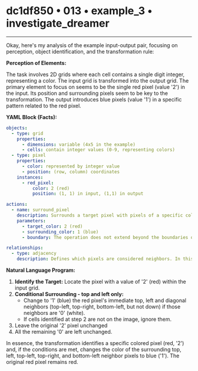 # dc1df850 • 013 • example_3 • investigate_dreamer

---
Okay, here's my analysis of the example input-output pair, focusing on perception, object identification, and the transformation rule:

**Perception of Elements:**

The task involves 2D grids where each cell contains a single digit integer, representing a color. The input grid is transformed into the output grid. The primary element to focus on seems to be the single red pixel (value '2') in the input. Its position and surrounding pixels seem to be key to the transformation. The output introduces blue pixels (value '1') in a specific pattern related to the red pixel.

**YAML Block (Facts):**



```yaml
objects:
  - type: grid
    properties:
      - dimensions: variable (4x5 in the example)
      - cells: contain integer values (0-9, representing colors)
  - type: pixel
    properties:
      - color: represented by integer value
      - position: (row, column) coordinates
    instances:
      - red_pixel:
          color: 2 (red)
          position: (1, 1) in input, (1,1) in output

actions:
  - name: surround_pixel
    description: Surrounds a target pixel with pixels of a specific color.
    parameters:
      - target_color: 2 (red)
      - surrounding_color: 1 (blue)
      - boundary: The operation does not extend beyond the boundaries of the initial image, top and left only.

relationships:
  - type: adjacency
    description: Defines which pixels are considered neighbors. In this case, the surrounding cells on the top and left sides as well as the immediate diagonals.
```



**Natural Language Program:**

1.  **Identify the Target:** Locate the pixel with a value of '2' (red) within the input grid.
2.  **Conditional Surrounding - top and left only:**
    *   Change to '1' (blue) the red pixel's immediate top, left and diagonal neighbors (top-left, top-right, bottom-left, but not down) if those neighbors are '0' (white).
    *   If cells identified at step 2 are not on the image, ignore them.
3. Leave the original '2' pixel unchanged
4. All the remaining '0' are left unchanged.

In essence, the transformation identifies a specific colored pixel (red, '2') and, if the conditions are met, changes the color of the surrounding top, left, top-left, top-right, and bottom-left neighbor pixels to blue ('1'). The original red pixel remains red.

